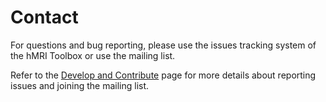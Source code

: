 # Contact

For questions and bug reporting, please use the issues tracking system of the hMRI Toolbox or use the mailing list.

Refer to the [Develop and Contribute](development/contribute.md) page for more details about reporting issues and joining the mailing list.
